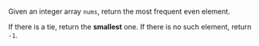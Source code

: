 Given an integer array `nums`, return the most frequent even element.

If there is a tie, return the **smallest** one. If there is no such element, return `-1`.